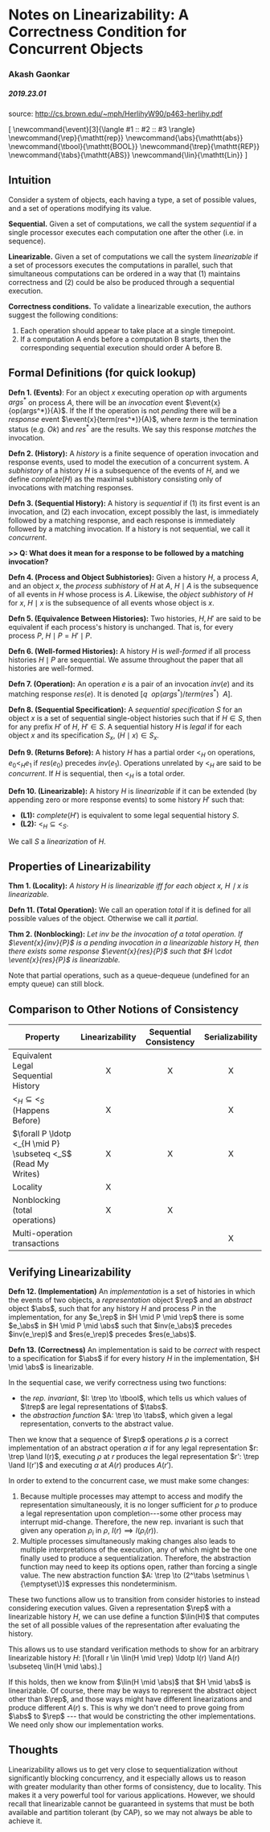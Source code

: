 # Notes on Linearizability: A Correctness Condition for Concurrent Objects

### Akash Gaonkar
##### 2019.23.01

source: http://cs.brown.edu/~mph/HerlihyW90/p463-herlihy.pdf

\[
  \newcommand{\event}[3]{\langle #1 \:\: #2 \:\: #3 \rangle}
  \newcommand{\rep}{\mathtt{rep}}
  \newcommand{\abs}{\mathtt{abs}}
  \newcommand{\tbool}{\mathtt{BOOL}}
  \newcommand{\trep}{\mathtt{REP}}
  \newcommand{\tabs}{\mathtt{ABS}}
  \newcommand{\lin}{\mathtt{Lin}}
\]

## Intuition

Consider a system of objects, each having a type, a set of
possible values, and a set of operations modifying its value.

**Sequential.** Given a set of computations, we call the system
*sequential* if a single processor executes each computation one after
the other (i.e. in sequence).

**Linearizable.** Given a set of computations we call the system
*linearizable* if a set of processors executes the computations in
parallel, such that simultaneous computations can be ordered in a way
that (1) maintains correctness and (2) could be also be produced through
a sequential execution.

**Correctness conditions.** To validate a linearizable execution, the authors
suggest the following conditions:
1. Each operation should appear to take place at a single timepoint.
2. If a computation A ends before a computation B starts, then the
   corresponding sequential execution should order A before B.


## Formal Definitions (for quick lookup)

**Defn 1. (Events)**: For an object $x$ executing operation $op$ with
arguments $args^*$ on process $A$, there will be an *invocation* event
$\event{x}{op(args^*)}{A}$. If the If the operation is not *pending* there
will be a *response* event $\event{x}{term(res^*)}{A}$, where $term$ is the
termination status (e.g. $Ok$) and $res^*$ are the results. We say this
response *matches* the invocation.

**Defn 2. (History):** A *history* is a finite sequence of operation
invocation and response events, used to model the execution of a
concurrent system. A *subhistory* of a history $H$ is a subsequence of
the events of $H$, and we define $complete(H)$ as the maximal subhistory
consisting only of invocations with matching responses.

**Defn 3. (Sequential History):** A history is *sequential* if (1) its
first event is an invocation, and (2) each invocation, except possibly the
last, is immediately followed by a matching response, and each response is
immediately followed by a matching invocation. If a history is not
sequential, we call it *concurrent*.

**>> Q: What does it mean for a response to be followed by a matching
invocation?**

**Defn 4. (Process and Object Subhistories):** Given a history $H$, a process
$A$, and an object $x$, the *process subhistory* of $H$ at $A$, $H \mid A$ is
the subsequence of all events in $H$ whose process is $A$. Likewise, the
*object subhistory* of $H$ for $x$, $H \mid x$ is the subsequence of all
events whose object is $x$.

**Defn 5. (Equivalence Between Histories):** Two histories, $H, H'$ are
said to be equivalent if each process's history is unchanged. That is, for
every process $P$, $H \mid P = H' \mid P$.

**Defn 6. (Well-formed Histories):** A history $H$ is *well-formed* if all
process histories $H \mid P$ are sequential. We assume throughout the paper
that all histories are well-formed.

**Defn 7. (Operation):** An operation $e$ is a pair of an invocation $inv(e)$
and its matching response $res(e)$. It is denoted
$[q\:\:op(args^*)/term(res^*)\:\:A].$

**Defn 8. (Sequential Specification):** A *sequential specification* $S$ for
an object $x$ is a set of sequential single-object histories such that if $H \in S$, then for any prefix $H'$ of $H$, $H' \in S$. A sequential history
$H$ is *legal* if for each object $x$ and its specification $S_x$,
$(H \mid x) \in S_x$.

**Defn 9. (Returns Before):** A history $H$ has a partial order $<_H$ on
operations, $e_0 <_H e_1$ if $res(e_0)$ precedes $inv(e_1)$. Operations
unrelated by $<_H$ are said to be *concurrent*. If $H$ is sequential,
then $<_H$ is a total order.


**Defn 10. (Linearizable):** A history $H$ is *linearizable* if it can be
extended (by appending zero or more response events) to some history $H'$
such that:

  - **(L1):** $complete(H')$ is equivalent to some legal sequential
    history $S$.
  - **(L2):** $<_H \subseteq <_S$.

We call $S$ a *linearization* of $H$.


## Properties of Linearizability

**Thm 1. (Locality):** *A history $H$ is linearizable iff for each object
$x$, $H \mid x$ is linearizable.*

**Defn 11. (Total Operation):** We call an operation *total* if it is
defined for all possible values of the object. Otherwise we call it
*partial*.

**Thm 2. (Nonblocking):** *Let $inv$ be the invocation of a total operation.
If $\event{x}{inv}{P}$ is a pending invocation in a linearizable history $H$, then there exists some response $\event{x}{res}{P}$ such
that $H \cdot \event{x}{res}{P}$ is linearizable.*

Note that partial operations, such as a queue-dequeue (undefined for an
empty queue) can still block.

## Comparison to Other Notions of Consistency

| Property  | Linearizability | Sequential Consistency | Serializability |
|-----------|:---------------:|:----------------------:|:---------------:|
|Equivalent Legal Sequential History                           | X | X | X |
|$<_H \subseteq <_S$ (Happens Before)                          | X |   | X |
|$\forall P \ldotp <_{H \mid P} \subseteq <_S$ (Read My Writes)| X | X | X |
|Locality                                                      | X |   |   |
|Nonblocking (total operations)                                | X | X |   |
|Multi-operation transactions                                  |   |   | X |


## Verifying Linearizability

**Defn 12. (Implementation)** An *implementation* is a set of histories in
which the events of two objects, a *representation* object $\rep$ and an
*abstract* object $\abs$, such that for any history $H$ and process $P$ in
the implementation, for any $e_\rep$ in $H \mid P \mid \rep$ there is some
$e_\abs$ in $H \mid P \mid \abs$ such that $inv(e_\abs)$ precedes $inv(e_\rep)$ and $res(e_\rep)$ precedes $res(e_\abs)$.

**Defn 13. (Correctness)** An implementation is said to be *correct* with
respect to a specification for $\abs$ if for every history $H$ in the
implementation, $H \mid \abs$ is linearizable.


In the sequential case, we verify correctness using two functions:
 - the *rep. invariant*, $I: \trep \to \tbool$, which tells us which
   values of $\trep$ are legal representations of $\tabs$.
 - the *abstraction function* $A: \trep \to \tabs$, which given a
   legal representation, converts to the abstract value.

Then we know that a sequence of $\rep$ operations $\rho$ is a correct
implementation of an abstract operation $\alpha$ if for any legal
representation $r: \trep \land I(r)$, executing $\rho$ at $r$ produces
the legal representation $r': \trep \land I(r')$ and executing $\alpha$
at $A(r)$ produces $A(r')$.

In order to extend to the concurrent case, we must make some changes:
1. Because multiple processes may attempt to access and modify the
   representation simultaneously, it is no longer sufficient for $\rho$
   to produce a legal representation upon completion---some other process
   may interrupt mid-change. Therefore, the new rep. invariant is such that
   given any operation $\rho_i$ in $\rho$, $I(r) \implies I(\rho_i(r))$.
2. Multiple processes simultaneously making changes also leads to multiple
   interpretations of the execution, any of which might be the one finally
   used to produce a sequentialization. Therefore, the abstraction function
   may need to keep its options open, rather than forcing a single value.
   The new abstraction function $A: \trep \to (2^\tabs \setminus \{\emptyset\})$ expresses this
   nondeterminism.

These two functions allow us to transition from consider histories to instead
considering execution values. Given a representation $\rep$ with a
linearizable history $H$, we can use define a function $\lin(H)$ that
computes the set of all possible values of the representation after
evaluating the history.

This allows us to use standard verification methods to show for an arbitrary linearizable history $H$:
\[\forall r \in \lin(H \mid \rep) \ldotp I(r) \land A(r) \subseteq \lin(H \mid \abs).\]

If this holds, then we know from $\lin(H \mid \abs)$ that $H \mid \abs$ is
linearizable. Of course, there may be ways to represent the abstract
object other than $\rep$, and those ways might have different linearizations
and produce different $A(r)$ s. This is why we don't need to prove going
from $\abs$ to $\rep$ --- that would be constricting the other
implementations. We need only show our implementation works.

## Thoughts

Linearizability allows us to get very close to sequentialization without
significantly blocking concurrency, and it especially allows us to reason
with greater modularity than other forms of consistency, due to locality.
This makes it a very powerful tool for various applications. However,
we should recall that linearizable cannot be guaranteed in systems that
must be both available and partition tolerant (by CAP), so we may not
always be able to achieve it.
